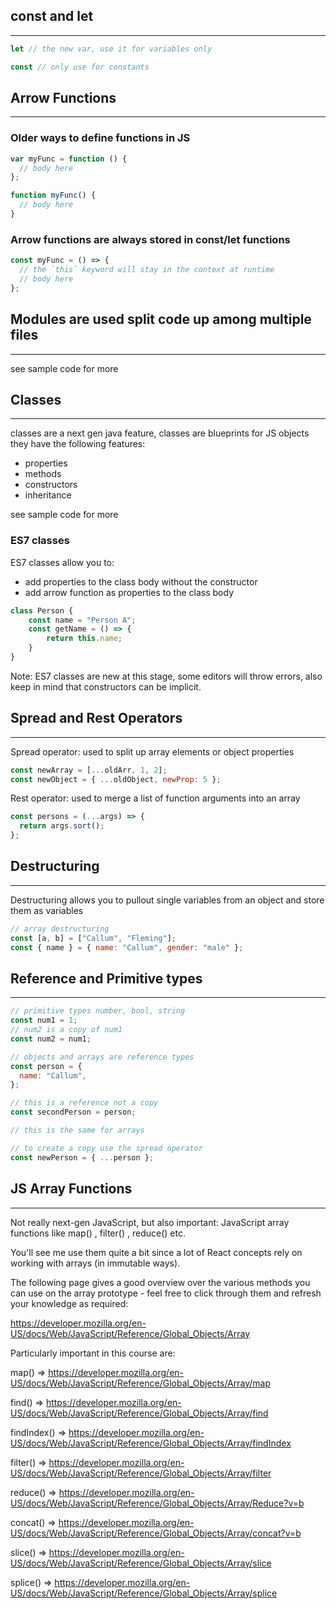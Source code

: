 ## const and let

---

```javascript
let // the new var, use it for variables only

const // only use for constants
```

## Arrow Functions

---

### Older ways to define functions in JS

```javascript
var myFunc = function () {
  // body here
};

function myFunc() {
  // body here
}
```

### Arrow functions are always stored in const/let functions

```javascript
const myFunc = () => {
  // the `this` keyword will stay in the context at runtime
  // body here
};
```

## Modules are used split code up among multiple files

---

see sample code for more

## Classes

---

classes are a next gen java feature, classes are blueprints for JS objects
they have the following features:

- properties
- methods
- constructors
- inheritance

see sample code for more

### ES7 classes

ES7 classes allow you to:

- add properties to the class body without the constructor
- add arrow function as properties to the class body

```javascript
class Person {
    const name = "Person A";
    const getName = () => {
        return this.name;
    }
}
```

Note: ES7 classes are new at this stage, some editors will throw errors, also keep in mind that constructors can be implicit.

## Spread and Rest Operators

---

Spread operator: used to split up array elements or object properties

```javascript
const newArray = [...oldArr, 1, 2];
const newObject = { ...oldObject, newProp: 5 };
```

Rest operator: used to merge a list of function arguments into an array

```javascript
const persons = (...args) => {
  return args.sort();
};
```

## Destructuring

---

Destructuring allows you to pullout single variables from an object and store them as variables

```javascript
// array destructuring
const [a, b] = ["Callum", "Fleming"];
const { name } = { name: "Callum", gender: "male" };
```

## Reference and Primitive types

---

```javascript
// primitive types number, bool, string
const num1 = 1;
// num2 is a copy of num1
const num2 = num1;

// objects and arrays are reference types
const person = {
  name: "Callum",
};

// this is a reference not a copy
const secondPerson = person;

// this is the same for arrays

// to create a copy use the spread operator
const newPerson = { ...person };
```

## JS Array Functions

---

Not really next-gen JavaScript, but also important: JavaScript array functions like map() , filter() , reduce() etc.

You'll see me use them quite a bit since a lot of React concepts rely on working with arrays (in immutable ways).

The following page gives a good overview over the various methods you can use on the array prototype - feel free to click through them and refresh your knowledge as required:

https://developer.mozilla.org/en-US/docs/Web/JavaScript/Reference/Global_Objects/Array

Particularly important in this course are:

map() => https://developer.mozilla.org/en-US/docs/Web/JavaScript/Reference/Global_Objects/Array/map

find() => https://developer.mozilla.org/en-US/docs/Web/JavaScript/Reference/Global_Objects/Array/find

findIndex() => https://developer.mozilla.org/en-US/docs/Web/JavaScript/Reference/Global_Objects/Array/findIndex

filter() => https://developer.mozilla.org/en-US/docs/Web/JavaScript/Reference/Global_Objects/Array/filter

reduce() => https://developer.mozilla.org/en-US/docs/Web/JavaScript/Reference/Global_Objects/Array/Reduce?v=b

concat() => https://developer.mozilla.org/en-US/docs/Web/JavaScript/Reference/Global_Objects/Array/concat?v=b

slice() => https://developer.mozilla.org/en-US/docs/Web/JavaScript/Reference/Global_Objects/Array/slice

splice() => https://developer.mozilla.org/en-US/docs/Web/JavaScript/Reference/Global_Objects/Array/splice
